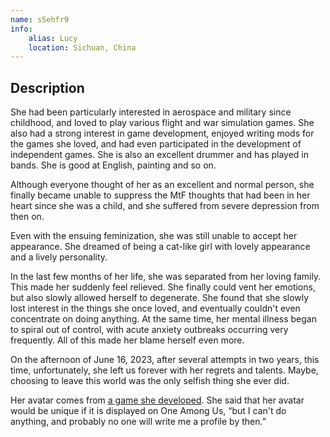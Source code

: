 ```yaml
---
name: s5ehfr9
info:
    alias: Lucy
    location: Sichuan, China
---
```


## Description 

She had been particularly interested in aerospace and military since childhood, and loved to play various flight and war simulation games. She also had a strong interest in game development, enjoyed writing mods for the games she loved, and had even participated in the development of independent games. She is also an excellent drummer and has played in bands. She is good at English, painting and so on.  

Although everyone thought of her as an excellent and normal person, she finally became unable to suppress the MtF thoughts that had been in her heart since she was a child, and she suffered from severe depression from then on.  

Even with the ensuing feminization, she was still unable to accept her appearance. She dreamed of being a cat-like girl with lovely appearance and a lively personality.  

In the last few months of her life, she was separated from her loving family. This made her suddenly feel relieved. She finally could vent her emotions, but also slowly allowed herself to degenerate. She found that she slowly lost interest in the things she once loved, and eventually couldn't even concentrate on doing anything. At the same time, her mental illness began to spiral out of control, with acute anxiety outbreaks occurring very frequently. All of this made her blame herself even more.  

On the afternoon of June 16, 2023, after several attempts in two years, this time, unfortunately, she left us forever with her regrets and talents. Maybe, choosing to leave this world was the only selfish thing she ever did.  

Her avatar comes from [a game she developed](https://github.com/DSLapatura/FP/releases/download/v0.0.1/Fermi.Paradox.zip). She said that her avatar would be unique if it is displayed on One Among Us, “but I can't do anything, and probably no one will write me a profile by then.”
